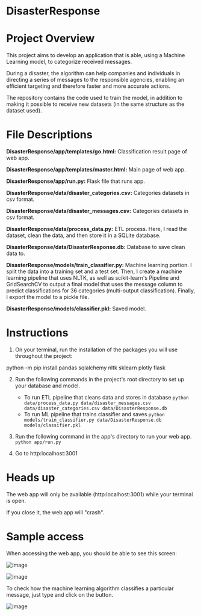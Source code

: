 # DisasterResponse

# Project Overview

This project aims to develop an application that is able, using a Machine Learning model, to categorize received messages.

During a disaster, the algorithm can help companies and individuals in directing a series of messages to the responsible agencies, enabling an efficient targeting and therefore faster and more accurate actions.

The repository contains the code used to train the model, in addition to making it possible to receive new datasets (in the same structure as the dataset used).

# File Descriptions

**DisasterResponse/app/templates/go.html:** Classification result page of web app.

**DisasterResponse/app/templates/master.html:** Main page of web app.

**DisasterResponse/app/run.py:** Flask file that runs app.

**DisasterResponse/data/disaster_categories.csv:** Categories datasets in csv format.

**DisasterResponse/data/disaster_messages.csv:** Categories datasets in csv format.

**DisasterResponse/data/process_data.py:** ETL process. Here, I read the dataset, clean the data, and then store it in a SQLite database. 

**DisasterResponse/data/DisasterResponse.db:** Database to save clean data to.

**DisasterResponse/models/train_classifier.py:** Machine learning portion. I split the data into a training set and a test set. Then, I create a machine learning pipeline that uses NLTK, as well as scikit-learn's Pipeline and GridSearchCV to output a final model that uses the message column to predict classifications for 36 categories (multi-output classification). Finally, I export the model to a pickle file.

**DisasterResponse/models/classifier.pkl:** Saved model.

# Instructions

1. On your terminal, run the installation of the packages you will use throughout the project:

python -m pip install pandas sqlalchemy nltk sklearn plotly flask

2. Run the following commands in the project's root directory to set up your database and model.

     - To run ETL pipeline that cleans data and stores in database
         `python data/process_data.py data/disaster_messages.csv data/disaster_categories.csv data/DisasterResponse.db`
     - To run ML pipeline that trains classifier and saves
         `python models/train_classifier.py data/DisasterResponse.db models/classifier.pkl`

3. Run the following command in the app's directory to run your web app.
     `python app/run.py`

4. Go to http:localhost:3001

# Heads up

The web app will only be available (http:localhost:3001) while your terminal is open.

If you close it, the web app will "crash".

# Sample access

When accessing the web app, you should be able to see this screen:

![image](https://user-images.githubusercontent.com/91185275/141036221-cc3fb48a-769b-4879-8019-eca342820faa.png)

![image](https://user-images.githubusercontent.com/91185275/141036239-b1c195b2-c497-42b5-8e52-b8a5480c7d22.png)

To check how the machine learning algorithm classifies a particular message, just type and click on the button.

![image](https://user-images.githubusercontent.com/91185275/140842074-7a6a6d55-a023-45f9-8d5e-c5d1be0a5000.png)

